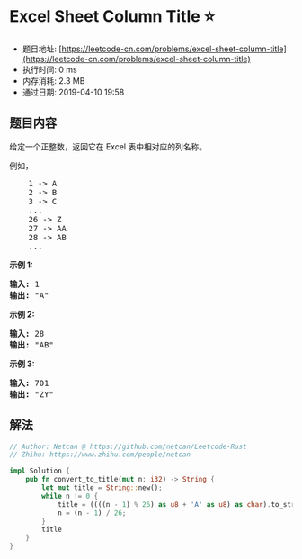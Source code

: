 # Excel Sheet Column Title :star:
- 题目地址: [https://leetcode-cn.com/problems/excel-sheet-column-title](https://leetcode-cn.com/problems/excel-sheet-column-title)
- 执行时间: 0 ms 
- 内存消耗: 2.3 MB
- 通过日期: 2019-04-10 19:58

## 题目内容
<p>给定一个正整数，返回它在 Excel 表中相对应的列名称。</p>

<p>例如，</p>

<pre>    1 -> A
    2 -> B
    3 -> C
    ...
    26 -> Z
    27 -> AA
    28 -> AB 
    ...
</pre>

<p><strong>示例 1:</strong></p>

<pre><strong>输入:</strong> 1
<strong>输出:</strong> "A"
</pre>

<p><strong>示例 2:</strong></p>

<pre><strong>输入:</strong> 28
<strong>输出:</strong> "AB"
</pre>

<p><strong>示例 3:</strong></p>

<pre><strong>输入:</strong> 701
<strong>输出:</strong> "ZY"
</pre>


## 解法
```rust
// Author: Netcan @ https://github.com/netcan/Leetcode-Rust
// Zhihu: https://www.zhihu.com/people/netcan

impl Solution {
    pub fn convert_to_title(mut n: i32) -> String {
        let mut title = String::new();
        while n != 0 {
            title = ((((n - 1) % 26) as u8 + 'A' as u8) as char).to_string() + &title;
            n = (n - 1) / 26;
        }
        title
    }
}


```